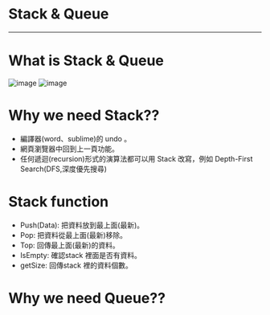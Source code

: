 # Stack & Queue
____________________________________
# What is Stack & Queue
![image](https://github.com/weberliao/Data-structure-and-Algorithm/blob/README.md/455.jpg)
![image](https://github.com/weberliao/Data-structure-and-Algorithm/blob/README.md/789.png)

# Why we need Stack??
* 編譯器(word、sublime)的 undo 。
* 網頁瀏覽器中回到上一頁功能。
* 任何遞迴(recursion)形式的演算法都可以用 Stack 改寫，例如 Depth-First Search(DFS,深度優先搜尋)

# Stack function
* Push(Data): 把資料放到最上面(最新)。
* Pop: 把資料從最上面(最新)移除。
* Top: 回傳最上面(最新)的資料。
* IsEmpty: 確認stack 裡面是否有資料。
* getSize: 回傳stack 裡的資料個數。

# Why we need Queue??
